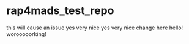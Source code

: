 # rap4mads_test_repo
this will cause an issue
yes very nice
yes very nice change here
hello!
worooooorking!
